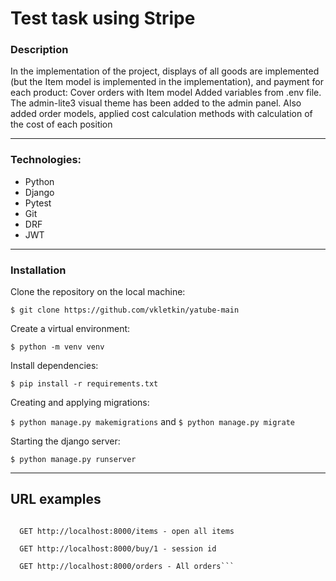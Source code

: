 # Test task using Stripe 
### Description
  In the implementation of the project, displays of all goods are implemented (but the Item model is implemented in the implementation), and payment for each product:
  Cover orders with Item model
  Added variables from .env file.
  The admin-lite3 visual theme has been added to the admin panel.
  Also added order models, applied cost calculation methods with calculation of the cost of each position
  
---

### Technologies:
* Python
* Django
* Pytest
* Git
* DRF
* JWT

---

### Installation
Clone the repository on the local machine:

```$ git clone https://github.com/vkletkin/yatube-main```

 Create a virtual environment:
 
 ```$ python -m venv venv```
 
 Install dependencies:

```$ pip install -r requirements.txt```

Creating and applying migrations:

```$ python manage.py makemigrations``` and  ```$ python manage.py migrate```

Starting the django server:

```$ python manage.py runserver```

---


## URL examples

```GET http://localhost:8000/item/1 - opens item with id = 1, with payment option
  
  GET http://localhost:8000/items - open all items
  
  GET http://localhost:8000/buy/1 - session id
  
  GET http://localhost:8000/orders - All orders```

